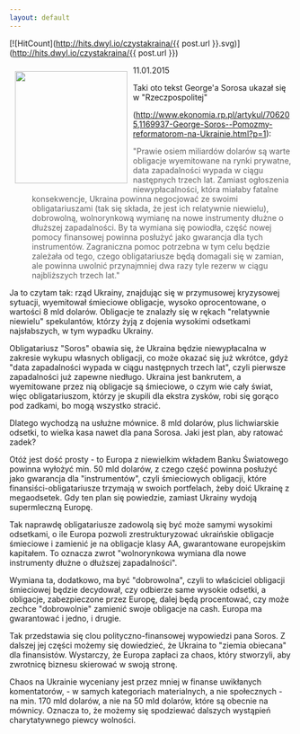 ```yaml
---
layout: default
---
```


[![HitCount](http://hits.dwyl.io/czystakraina/{{ post.url }}.svg)](http://hits.dwyl.io/czystakraina/{{ post.url }})

<p><img src="{{site.baseurl}}\articles\pictures\465.soros.jpg" align="left" style="margin: 10px 10px" width="200"><!--219-->
<p>11.01.2015</p>
<p>Taki oto tekst George'a Sorosa ukazał się w "Rzeczpospolitej"</p>
<p>(<a href="http://www.ekonomia.rp.pl/artykul/706205,1169937-George-Soros--Pomozmy-reformatorom-na-Ukrainie.html?p=1">http://www.ekonomia.rp.pl/artykul/706205,1169937-George-Soros--Pomozmy-reformatorom-na-Ukrainie.html?p=1</a>):</p>
<blockquote style="margin: 0 0 0 40px; border: none; padding: 0px;"><p>"Prawie osiem miliardów dolarów są warte obligacje wyemitowane na rynki prywatne, data zapadalności wypada w ciągu następnych trzech lat. Zamiast ogłoszenia niewypłacalności, która miałaby fatalne konsekwencje, Ukraina powinna negocjować ze swoimi obligatariuszami (tak się składa, że jest ich relatywnie niewielu), dobrowolną, wolnorynkową wymianę na nowe instrumenty dłużne o dłuższej zapadalności. By ta wymiana się powiodła, część nowej pomocy finansowej powinna posłużyć jako gwarancja dla tych instrumentów. Zagraniczna pomoc potrzebna w tym celu będzie zależała od tego, czego obligatariusze będą domagali się w zamian, ale powinna uwolnić przynajmniej dwa razy tyle rezerw w ciągu najbliższych trzech lat."</p></blockquote>
<p>Ja to czytam tak: rząd Ukrainy, znajdując się w przymusowej kryzysowej sytuacji, wyemitował śmieciowe obligacje, wysoko oprocentowane, o wartości 8 mld dolarów. Obligacje te znalazły się w rękach "relatywnie niewielu" spekulantów, którzy żyją z dojenia wysokimi odsetkami najsłabszych, w tym wypadku Ukrainy.</p>
<p>Obligatariusz "Soros" obawia się, że Ukraina będzie niewypłacalna w zakresie wykupu własnych obligacji, co może okazać się już wkrótce, gdyż "data zapadalności wypada w ciągu następnych trzech lat", czyli pierwsze zapadalności już zapewne niedługo. Ukraina jest bankrutem, a wyemitowane przez nią obligacje są śmieciowe, o czym wie cały świat, więc obligatariuszom, którzy je skupili dla ekstra zysków, robi się gorąco pod zadkami, bo mogą wszystko stracić.</p>
<p>Dlatego wychodzą na usłużne mównice. 8 mld dolarów, plus lichwiarskie odsetki, to wielka kasa nawet dla pana Sorosa. Jaki jest plan, aby ratować zadek?</p>
<p>Otóż jest dość prosty - to Europa z niewielkim wkładem Banku Światowego powinna wyłożyć min. 50 mld dolarów, z czego część powinna posłużyć jako gwarancja dla "instrumentów", czyli śmieciowych obligacji, które finansiści-obligatariusze trzymają w swoich portfelach, żeby doić Ukrainę z megaodsetek. Gdy ten plan się powiedzie, zamiast Ukrainy wydoją supermleczną Europę.</p>
<p>Tak naprawdę obligatariusze zadowolą się być może samymi wysokimi odsetkami, o ile Europa pozwoli zrestrukturyzować ukraińskie obligacje śmieciowe i zamienić je na obligacje klasy AA, gwarantowane europejskim kapitałem. To oznacza zwrot "wolnorynkowa wymiana dla nowe instrumenty dłużne o dłuższej zapadalności".</p>
<p>Wymiana ta, dodatkowo, ma być "dobrowolna", czyli to właściciel obligacji śmieciowej będzie decydował, czy odbierze same wysokie odsetki, a obligacje, zabezpieczone przez Europę, dalej będą procentować, czy może zechce "dobrowolnie" zamienić swoje obligacje na cash. Europa ma gwarantować i jedno, i drugie.</p>
<p>Tak przedstawia się clou polityczno-finansowej wypowiedzi pana Soros. Z dalszej jej części możemy się dowiedzieć, że Ukraina to "ziemia obiecana" dla finansistów. Wystarczy, że Europa zapłaci za chaos, który stworzyli, aby zwrotnicę biznesu skierować w swoją stronę.</p>
<p>Chaos na Ukrainie wyceniany jest przez mniej w finanse uwikłanych komentatorów, - w samych kategoriach materialnych, a nie społecznych - na min. 170 mld dolarów, a nie na 50 mld dolarów, które są obecnie na mównicy. Oznacza to, że możemy się spodziewać dalszych wystąpień charytatywnego piewcy wolności.</p>
